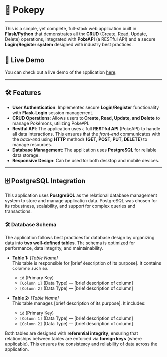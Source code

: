 # 🔴 Pokepy
---

This is a simple, yet complete, full-stack web application built in **Flask/Python** that demonstrates all the **CRUD** (Create, Read, Update, Delete) operations, integrated with **PokeAPI** (a RESTful API) and a secure **Login/Register system** designed with industry best practices.

## 🚀 Live Demo

You can check out a live demo of the application [here](https://your-livesite-link.com).

---

## 🛠️ Features

- **User Authentication**: Implemented secure **Login/Register** functionality with **Flask-Login** session management.
- **CRUD Operations**: Allows users to **Create, Read, Update, and Delete** to manage Pokémons, utilizing PokeAPI.
- **Restful API**:  The application uses a full **RESTful API** (PokeAPI) to handle all data interactions. This ensures that the *front-end* communicates with the *back-end* using **HTTP** methods **(GET, POST, PUT, DELETE)** to manage resources.
- **Database Management**: The application uses **PostgreSQL** for reliable data storage.
- **Responsive Design**: Can be used for both desktop and mobile devices.

---

## 🗄️ PostgreSQL Integration

This application uses **PostgreSQL** as the relational database management system to store and manage application data. PostgreSQL was chosen for its robustness, scalability, and support for complex queries and transactions.

### 🛠️ Database Schema

The application follows best practices for database design by organizing data into **two well-defined tables**. The schema is optimized for performance, data integrity, and maintainability.

- **Table 1:** *[Table Name]*  
  This table is responsible for [brief description of its purpose]. It contains columns such as:
  - `id` (Primary Key)
  - `[Column 1]` (Data Type) — [brief description of column]
  - `[Column 2]` (Data Type) — [brief description of column]
  
- **Table 2:** *[Table Name]*  
  This table manages [brief description of its purpose]. It includes:
  - `id` (Primary Key)
  - `[Column 1]` (Data Type) — [brief description of column]
  - `[Column 2]` (Data Type) — [brief description of column]

Both tables are designed with **referential integrity**, ensuring that relationships between tables are enforced via **foreign keys** (where applicable). This ensures the consistency and reliability of data across the application.